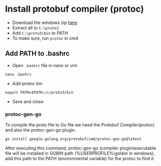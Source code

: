 # Install protobuf compiler (protoc)

-   Download the windows zip [here](https://github.com/protocolbuffers/protobuf/releases)
-   Extract all to `C:\proto3`
-   Add `C:\proto3\bin` to PATH
-   To make sure, run `protoc` in cmd

## Add PATH to .bashrc

-   Open `.bashrc` file in nano or vim

```
nano .bashrc
```

-   Add protoc bin

```
export PATH=$PATH:/c/proto3/bin
```

-   Save and close

### protoc-gen-go

To compile the proto file to Go file we need the Protobuf Compiler(protoc) and also the protoc-gen-go plugin.

```
go install google.golang.org/protobuf/cmd/protoc-gen-go@latest
```

After executing this command, protoc-gen-go (compiler plugin)executable file will be installed in GOBIN path (%USERPROFILE%\go\bin in windows), add this path to the PATH (environmental variable) for the protoc to find it.
